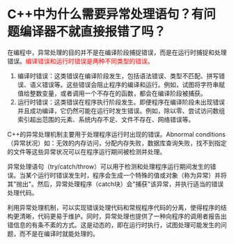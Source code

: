 # C++中为什么需要异常处理语句？有问题编译器不就直接报错了吗？

在编程中，异常处理的目的并不是在编译阶段捕捉错误，而是在运行时捕捉和处理错误。<font color='red'>编译错误和运行时错误是两种不同类型的错误。</font>

1. 编译时错误：这类错误在编译阶段发生，包括语法错误、类型不匹配、拼写错误、语义错误等。这些错误会阻止程序的编译和运行。例如，试图将字符串赋值给整数变量，或者调用一个不存在的函数，都会在编译阶段被捕获。
2. 运行时错误：这类错误在程序执行阶段发生。即便程序在编译阶段未出现错误并且成功编译，它仍然可能在运行时发生错误。例如，除以零、尝试访问数组索引超出范围的元素、系统内存不足、文件不存在、网络错误等。

C++的异常处理机制主要用于处理程序运行时出现的错误。Abnormal conditions（异常状况）如：无效的内存访问，分配内存失败，数据库查询失败，找不到指定的文件等这些异常状况可以在程序运行期间被检测并处理。

异常处理语句（try/catch/throw）可以用于检测和处理程序运行期间发生的错误。当某个运行时错误发生时，程序会生成一个特殊的值或对象（称为异常）并将其"抛出"。然后，异常处理程序（catch块）会"捕获"该异常，并执行适当的错误处理代码。

利用异常处理机制，可以实现错误处理代码和常规程序代码的分离，使得程序的结构更清晰，代码更易于维护。同时，异常处理也提供了一种向程序的调用者报告出错信息的有条不紊的方式。这是动态的，即在运行时执行，试图处理可能发生的问题，而不是在编译时就能处理的。

